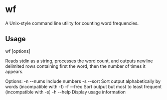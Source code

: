 wf
==

A Unix-style command line utility for counting word frequencies.

Usage
-----

wf [options]

Reads stdin as a string, processes the word count, and outputs newline delimited rows containing first the word, then the number of times it appears.

Options:
-n --nums           Include numbers
-s --sort           Sort output alphabetically by words (incompatible with -f)
-f --freq           Sort output but most to least frequent (incompatible with -s)
-h --help           Display usage information
